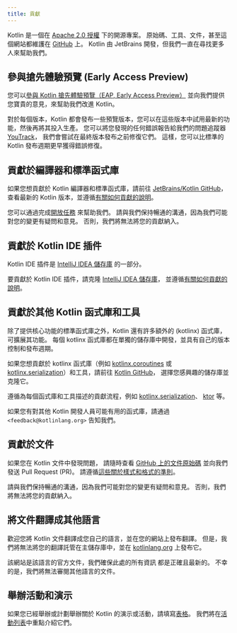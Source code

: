 ```yaml
---
title: 貢獻
---
```

Kotlin 是一個在 [Apache 2.0 授權](https://github.com/JetBrains/kotlin/blob/master/license/LICENSE.txt) 下的開源專案。
原始碼、工具、文件，甚至這個網站都維護在 [GitHub](https://github.com/jetbrains/kotlin) 上。
Kotlin 由 JetBrains 開發，但我們一直在尋找更多人來幫助我們。

## 參與搶先體驗預覽 (Early Access Preview)

您可以[參與 Kotlin 搶先體驗預覽（EAP, Early Access Preview）](eap) 並向我們提供您寶貴的意見，來幫助我們改進 Kotlin。

對於每個版本，Kotlin 都會發布一些預覽版本，您可以在這些版本中試用最新的功能，然後再將其投入生產。
您可以將您發現的任何錯誤報告給我們的問題追蹤器 [YouTrack](https://kotl.in/issue)，
我們會嘗試在最終版本發布之前修復它們。 這樣，您可以比標準的 Kotlin 發布週期更早獲得錯誤修復。

## 貢獻於編譯器和標準函式庫

如果您想貢獻於 Kotlin 編譯器和標準函式庫，請前往 [JetBrains/Kotlin GitHub](https://github.com/jetbrains/kotlin)，
查看最新的 Kotlin 版本，並遵循[有關如何貢獻的說明](https://github.com/JetBrains/kotlin/blob/master/docs/contributing)。

您可以通過完成[開放任務](https://youtrack.jetbrains.com/issues/KT?q=tag:%20%7BUp%20For%20Grabs%7D%20and%20State:%20Open) 來幫助我們。
請與我們保持暢通的溝通，因為我們可能對您的變更有疑問和意見。
否則，我們將無法將您的貢獻納入。

## 貢獻於 Kotlin IDE 插件

Kotlin IDE 插件是 [IntelliJ IDEA 儲存庫](https://github.com/JetBrains/intellij-community/tree/master/plugins/kotlin) 的一部分。

要貢獻於 Kotlin IDE 插件，請克隆 [IntelliJ IDEA 儲存庫](https://github.com/JetBrains/intellij-community/)，
並遵循[有關如何貢獻的說明](https://github.com/JetBrains/intellij-community/blob/master/plugins/kotlin/CONTRIBUTING)。

## 貢獻於其他 Kotlin 函式庫和工具

除了提供核心功能的標準函式庫之外，Kotlin 還有許多額外的 (kotlinx) 函式庫，可擴展其功能。
每個 kotlinx 函式庫都在單獨的儲存庫中開發，並具有自己的版本控制和發布週期。

如果您想貢獻於 kotlinx 函式庫（例如 [kotlinx.coroutines](https://github.com/Kotlin/kotlinx.coroutines) 或
[kotlinx.serialization](https://github.com/Kotlin/kotlinx.serialization)）和工具，請前往 [Kotlin GitHub](https://github.com/Kotlin)，
選擇您感興趣的儲存庫並克隆它。

遵循為每個函式庫和工具描述的貢獻流程，例如
[kotlinx.serialization](https://github.com/Kotlin/kotlinx.serialization/blob/master/CONTRIBUTING)、
[ktor](https://github.com/ktorio/ktor/blob/master/CONTRIBUTING) 等。

如果您有對其他 Kotlin 開發人員可能有用的函式庫，請通過 `<feedback@kotlinlang.org>` 告知我們。

## 貢獻於文件

如果您在 Kotlin 文件中發現問題，
請隨時查看 [GitHub 上的文件原始碼](https://github.com/JetBrains/kotlin-web-site/tree/master/docs/topics)
並向我們發送 Pull Request (PR)。
請遵循[這些關於樣式和格式的準則](https://docs.google.com/document/d/1mUuxK4xwzs3jtDGoJ5_zwYLaSEl13g_SuhODdFuh2Dc/edit?usp=sharing)。

請與我們保持暢通的溝通，因為我們可能對您的變更有疑問和意見。
否則，我們將無法將您的貢獻納入。

## 將文件翻譯成其他語言

歡迎您將 Kotlin 文件翻譯成您自己的語言，並在您的網站上發布翻譯。
但是，我們將無法將您的翻譯託管在主儲存庫中，並在 [kotlinlang.org](https://kotlinlang.org/) 上發布它。

該網站是該語言的官方文件，我們確保此處的所有資訊
都是正確且最新的。 不幸的是，我們將無法審閱其他語言的文件。

## 舉辦活動和演示

如果您已經舉辦或計劃舉辦關於 Kotlin 的演示或活動，請填寫[表格](https://surveys.jetbrains.com/s3/Submit-a-Kotlin-Talk)。
我們將在[活動列表](https://kotlinlang.org/docs/events.html)中重點介紹它們。